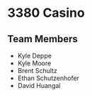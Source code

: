 # 3380 Casino

## Team Members
* Kyle Deppe
* Kyle Moore
* Brent Schultz
* Ethan Schutzenhofer
* David Huangal
